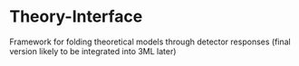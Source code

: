 # Theory-Interface
Framework for folding theoretical models through detector responses (final version likely to be integrated into 3ML later)
